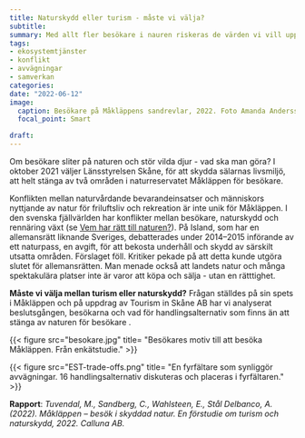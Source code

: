 ```yaml
---
title: Naturskydd eller turism - måste vi välja?
subtitle:
summary: Med allt fler besökare i nauren riskeras de värden vi vill uppleva att erodera. En förstudie om konfliken mellan naturskydd och turims i Måkläppen, Falsterbo.
tags:
- ekosystemtjänster
- konflikt
- avvägningar
- samverkan
categories:
date: "2022-06-12"
image: 
  caption: Besökare på Måkläppens sandrevlar, 2022. Foto Amanda Andersson, Calluna AB.
  focal_point: Smart

draft: 
---
```


Om besökare sliter på naturen och stör vilda djur - vad ska man göra? I oktober 2021 väljer Länsstyrelsen Skåne, för att skydda sälarnas livsmiljö, att helt stänga av två områden i naturreservatet Måkläppen för besökare. 

Konflikten mellan naturvårdande bevarandeinsatser och människors nyttjande av natur för friluftsliv och rekreation är inte unik för Måkläppen. I den svenska fjällvärlden har konflikter mellan besökare, naturskydd och rennäring växt (se [Vem har rätt till naturen?](https://tuvendal-magnus.netlify.app/sv/post/ratt-till-natur/)). På Island, som har en allemansrätt liknande Sveriges, debatterades under 2014–2015 införande av ett naturpass, en avgift, för att bekosta underhåll och skydd av särskilt utsatta områden. Förslaget föll. Kritiker pekade på att detta kunde utgöra slutet för allemansrätten. Man menade också att landets natur och många spektakulära platser inte är varor att köpa och sälja - utan en rätttighet.

**Måste vi välja mellan turism eller naturskydd?** Frågan ställdes på sin spets i Måkläppen och på uppdrag av Tourism in Skåne AB har vi analyserat beslutsgången, besökarna och vad för handlingsalternativ som finns än att stänga av naturen för besökare . 



{{< figure src="besokare.jpg" title= "Besökares motiv till att besöka Måkläppen. Från enkätstudie." >}}

{{< figure src="EST-trade-offs.png" title= "En fyrfältare som synliggör avvägningar. 16 handlingsalternativ diskuteras och placeras i fyrfältaren." >}}

**Rapport**: *Tuvendal, M., Sandberg, C., Wahlsteen, E., Stål Delbanco, A. (2022). Måkläppen – besök i skyddad natur. En förstudie om turism och naturskydd, 2022. Calluna AB.*
